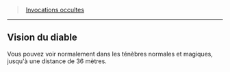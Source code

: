 ﻿---
!GenericItem
Id: warlock_occultsummons_hd.md#vision-du-diable
ParentLink: warlock_occultsummons_hd.md#invocations-occultes
Name: Vision du diable
ParentName: Invocations occultes
NameLevel: 2
Attributes:
  Name: Vision du diable
  Markdown: >+
    ## <!--Name-->Vision du diable<!--/Name-->


    Vous pouvez voir normalement dans les ténèbres normales et magiques, jusqu'à une distance de 36 mètres.

AttributesDictionary: >+
  Name: Vision du diable

  Markdown: >+

    ## <!--Name-->Vision du diable<!--/Name-->





    Vous pouvez voir normalement dans les ténèbres normales et magiques, jusqu'à une distance de 36 mètres.



---
> [Invocations occultes](hd_warlock_occultsummons.md)

---

## Vision du diable

Vous pouvez voir normalement dans les ténèbres normales et magiques, jusqu'à une distance de 36 mètres.

